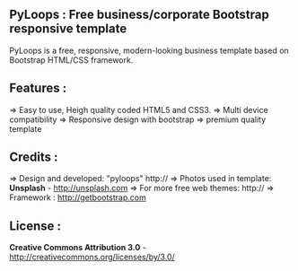 PyLoops : Free business/corporate Bootstrap responsive template
-------
PyLoops is a free, responsive, modern-looking business template based on Bootstrap HTML/CSS framework. 

Features :
--------
=> Easy to use, Heigh quality coded HTML5 and CSS3.
=> Multi device compatibility
=> Responsive design with bootstrap
=> premium quality template

Credits :
-------
=> Design and developed: "pyloops"  http://
=> Photos used in template: **Unsplash** - http://unsplash.com
=> For more free web themes: http://
=> Framework : http://getbootstrap.com

License :
-------
**Creative Commons Attribution 3.0** - http://creativecommons.org/licenses/by/3.0/
